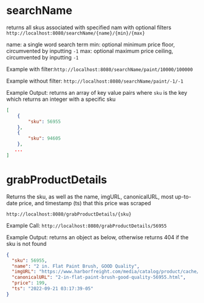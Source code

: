 # searchName

returns all skus associated with specified nam with optional filters
`http://localhost:8080/searchName/{name}/{min}/{max}`

name: a single word search term
min: optional minimum price floor, circumvented by inputting `-1`
max: optional maximum price ceiling, circumvented by inputting `-1`

Example with filter:`http://localhost:8080/searchName/paint/10000/100000`

Example without filter: `http://localhost:8080/searchName/paint/-1/-1`

Example Output: returns an array of key value pairs where `sku` is the key which returns an integer with a specific sku

```json
[
    {
        "sku": 56955
    },
    {
        "sku": 94605
    },
   ...
]
```

# grabProductDetails

Returns the sku, as well as the name, imgURL, canonicalURL, most up-to-date price, and timestamp (ts) that this price was scraped

`http://localhost:8080/grabProductDetails/{sku}`

Example Call: `http://localhost:8080/grabProductDetails/56955`

Example Output: returns an object as below, otherwise returns 404 if the sku is not found

```json
{
  "sku": 56955,
  "name": "2 in. Flat Paint Brush, GOOD Quality",
  "imgURL": "https://www.harborfreight.com/media/catalog/product/cache/05fa449c5750256d44c80bdb706bae27/5/6/56955_W3.jpg",
  "canonicalURL": "2-in-flat-paint-brush-good-quality-56955.html",
  "price": 199,
  "ts": "2022-09-21 03:17:39-05"
}
```
